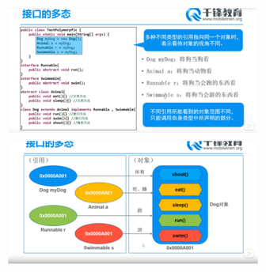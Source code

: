 ![image-20240709220647717](assets/image-20240709220647717.png)



![image-20240709220811773](assets/image-20240709220811773.png)